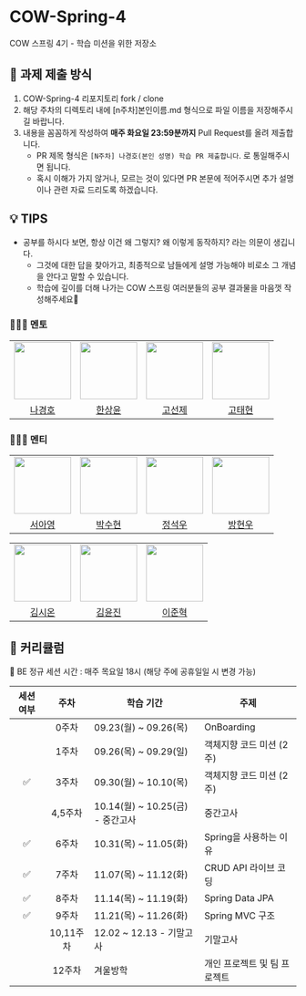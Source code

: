 # COW-Spring-4
COW 스프링 4기 - 학습 미션을 위한 저장소

## 📒 과제 제출 방식
1. COW-Spring-4 리포지토리 fork / clone
2. 해당 주차의 디렉토리 내에 [n주차]본인이름.md 형식으로 파일 이름을 저장해주시길 바랍니다.
3. 내용을 꼼꼼하게 작성하여 **매주 화요일 23:59분까지** Pull Request를 올려 제출합니다.
    * PR 제목 형식은 `[N주차] 나경호(본인 성명) 학습 PR 제출합니다`. 로 통일해주시면 됩니다.
    * 혹시 이해가 가지 않거나, 모르는 것이 있다면 PR 본문에 적어주시면 추가 설명이나 관련 자료 드리도록 하겠습니다.

## 💡 TIPS
* 공부를 하시다 보면, 항상 이건 왜 그렇지? 왜 이렇게 동작하지? 라는 의문이 생깁니다.
    * 그것에 대한 답을 찾아가고, 최종적으로 남들에게 설명 가능해야 비로소 그 개념을 안다고 말할 수 있습니다.
    * 학습에 깊이를 더해 나가는 COW 스프링 여러분들의 공부 결과물을 마음껏 작성해주세요🙂


### 👩‍👧‍👦 멘토


<center>
<table  width="100%">
  <tr>
    <td  align="center">
      <img  src="https://avatars.githubusercontent.com/u/96857599?v=4"  width="100px;"  alt=""/>
    </td>
    <td  align="center">
      <img  src="https://avatars.githubusercontent.com/u/120346721?v=4"  width="100px;"  alt=""/>
    </td>
    <td  align="center">
      <img  src="https://avatars.githubusercontent.com/u/127813439?v=4"  width="100px;"  alt=""/>
    </td>
    <td  align="center">
      <img  src="https://avatars.githubusercontent.com/u/68328998?v=4"  width="100px;"  alt=""/>
    </td>
  </tr>
  <tr>
    <td align="center">
        <a href="https://github.com/Hoya324">
            <div>나경호</div>
        </a>
    </td>
    <td align="center">
        <a href="https://github.com/0702Yoon">
            <div>한상윤</div>
        </a>
    </td>
    <td align="center">
        <a href="https://github.com/KoSeonJe">
            <div>고선제</div>
        </a>
    </td>
    <td align="center">
        <a href="https://github.com/TaetaetaE01">
            <div>고태현</div>
        </a>
    </td>
  </tr>
</table>
</center>

### 👩‍👧‍👦 멘티

<center>
<table  width="100%">
  <tr>
    <td  align="center">
      <img  src="https://avatars.githubusercontent.com/u/134712764?v=4"  width="100px;"  alt=""/>
    </td>
    <td  align="center">
      <img  src="https://avatars.githubusercontent.com/u/169584238?v=4"  width="100px;"  alt=""/>
    </td>
    <td  align="center">
      <img  src="https://avatars.githubusercontent.com/u/134720359?v=4"  width="100px;"  alt=""/>
    </td>
    <td  align="center">
      <img  src="https://avatars.githubusercontent.com/u/136908616?v=4"  width="100px;"  alt=""/>
    </td>
  </tr>
  <tr>
    <td align="center">
        <a href="https://github.com/Seooooo24">
            <div>서아영</div>
        </a>
    </td>
    <td align="center">
        <a href="https://github.com/Suehyun666">
            <div>박수현</div>
        </a>
    </td>
    <td align="center">
        <a href="https://github.com/Jungsukwoo">
            <div>정석우</div>
        </a>
    </td>
    <td align="center">
        <a href="https://github.com/baaamk">
            <div>방현우</div>
        </a>
    </td>
  </tr>
</table>
<table  width="100%">
<tr>
 <td  align="center">
   <img  src="https://avatars.githubusercontent.com/u/141540490?v=4"  width="100px;"  alt=""/>
 </td>
 <td  align="center">
   <img  src="https://avatars.githubusercontent.com/u/166277733?v=4"  width="100px;"  alt=""/>
 </td>
 <td  align="center">
   <img  src="https://avatars.githubusercontent.com/u/162711131?v=4"  width="100px;"  alt=""/>
 </td>
</tr>
<tr>
 <td align="center">
     <a href="https://github.com/enohs">
         <div>김시온</div>
     </a>
 </td>
 <td align="center">
     <a href="https://github.com/yunjin1213">
         <div>김윤진</div>
     </a>
 </td>
 <td align="center">
     <a href="https://github.com/usernamejunhyuk/">
         <div>이준혁</div>
     </a>
 </td>
</tr>
</table>
</center>

## 📖 커리큘럼

👏 BE 정규 세션 시간 : 매주 목요일 18시 (해당 주에 공휴일일 시 변경 가능)

| 세션 여부 |   주차   | 학습 기간                    | 주제 |
|:-----:|:--------:|-----------------------|---|
|       |   0주차   | 09.23(월) ~ 09.26(목)         | OnBoarding |
|       |   1주차   | 09.26(목) ~ 09.29(일)      | 객체지향 코드 미션 (2주) |
|   ✅    |   3주차   | 09.30(월) ~ 10.10(목)          | 객체지향 코드 미션 (2주) |
|       |   4,5주차   | 10.14(월) ~ 10.25(금) - 중간고사  | 중간고사 |
|   ✅   |   6주차   | 10.31(목) ~ 11.05(화)           | Spring을 사용하는 이유 |
|   ✅   |   7주차   | 11.07(목) ~ 11.12(화)          | CRUD API 라이브 코딩 |
|   ✅   |   8주차   | 11.14(목) ~ 11.19(화)       | Spring Data JPA |
|   ✅   |  9주차   | 11.21(목) ~ 11.26(화)         | Spring MVC 구조  |
|       |  10,11주차   | 12.02 ~ 12.13 - 기말고사 | 기말고사 |
|       |  12주차   | 겨울방학 | 개인 프로젝트 및 팀 프로젝트 |
